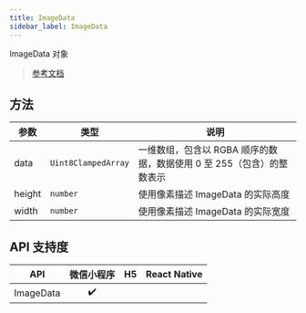 ```yaml
---
title: ImageData
sidebar_label: ImageData
---
```


ImageData 对象

> [参考文档](https://developers.weixin.qq.com/miniprogram/dev/api/canvas/ImageData.html)

## 方法

| 参数 | 类型 | 说明 |
| --- | --- | --- |
| data | `Uint8ClampedArray` | 一维数组，包含以 RGBA 顺序的数据，数据使用 0 至 255（包含）的整数表示 |
| height | `number` | 使用像素描述 ImageData 的实际高度 |
| width | `number` | 使用像素描述 ImageData 的实际宽度 |

## API 支持度

| API | 微信小程序 | H5 | React Native |
| :---: | :---: | :---: | :---: |
| ImageData | ✔️ |  |  |
